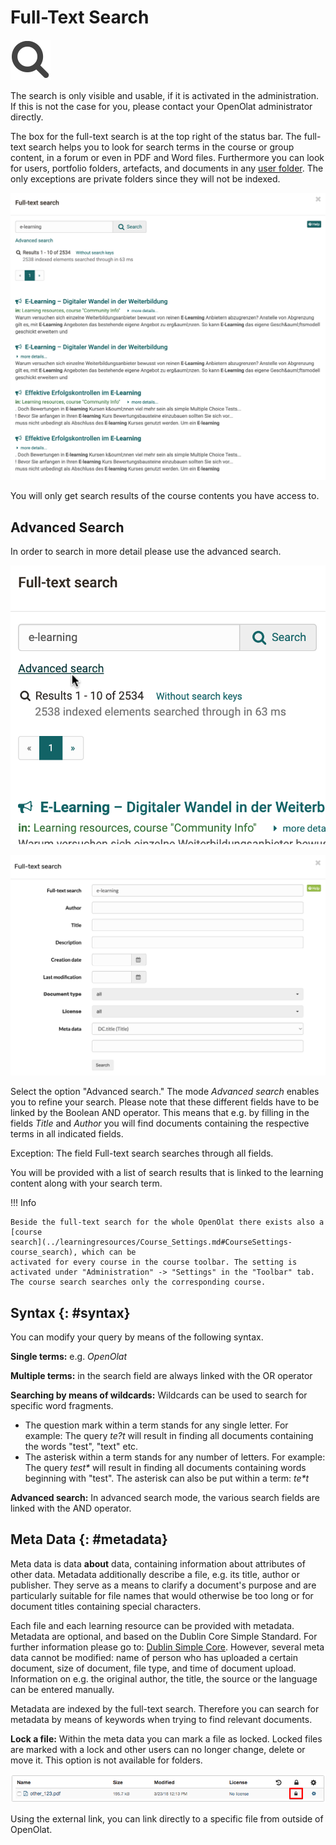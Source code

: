 # Full-Text Search

![](assets/search.png)

The search is only visible and usable, if it is activated in the
administration. If this is not the case for you, please contact your
OpenOlat administrator directly.

The box for the full-text search is at the top right of the status bar. The
full-text search helps you to look for search terms in the course or group
content, in a forum or even in PDF and Word files. Furthermore you can look
for users, portfolio folders, artefacts, and documents in any [user folder](../personal_menu/Personal_folders.md). The
only exceptions are private folders since they will not be indexed.

![](assets/generelle_Suche.en.png)

You will only get search results of the course contents you have access to.

## Advanced Search

In order to search in more detail please use the advanced search.

![Activate advanced search](assets/full_text_search_advanced_link_EN.png)

![Advanced full text search - example](assets/full_text_search_advanced.png)

Select the option "Advanced search." The mode _Advanced search_ enables you to
refine your search. Please note that these different fields have to be linked
by the Boolean AND operator. This means that e.g. by filling in the fields
_Title_ and _Author_ you will find documents containing the respective terms
in all indicated fields.

Exception: The field Full-text search searches through all fields.

You will be provided with a list of search results that is linked to the
learning content along with your search term.

!!! Info

    Beside the full-text search for the whole OpenOlat there exists also a [course
    search](../learningresources/Course_Settings.md#CourseSettings-course_search), which can be
    activated for every course in the course toolbar. The setting is activated under "Administration" -> "Settings" in the "Toolbar" tab. The course search searches only the corresponding course.

## Syntax {: #syntax}

You can modify your query by means of the following syntax.  

**Single terms:** e.g. _OpenOlat_

**Multiple terms:** in the search field are always linked with the OR operator

**Searching by means of wildcards:** Wildcards can be used to search for specific word fragments.

  * The question mark within a term stands for any single letter. For example: The query _te?t_ will result in finding all documents containing the words "test", "text" etc.
  * The asterisk within a term stands for any number of letters. For example: The query _test*_ will result in finding all documents containing words beginning with "test". The asterisk can also be put within a term: _te*t_

**Advanced search:** In advanced search mode, the various search fields are linked with the AND operator.

## Meta Data {: #metadata}

Meta data is data  **about**  data, containing information about attributes of
other data. Metadata additionally describe a file, e.g. its title, author or
publisher. They serve as a means to clarify a document's purpose and are
particularly suitable for file names that would otherwise be too long or for
document titles containing special characters.

Each file and each learning resource can be provided with metadata. Metadata are optional, and based on
the Dublin Core Simple Standard. For further information please go to: [Dublin
Simple Core](http://en.wikipedia.org/wiki/Dublin_Core). However, several meta
data cannot be modified: name of person who has uploaded a certain document,
size of document, file type, and time of document upload. Information on e.g.
the original author, the title, the source or the language can be entered
manually.

Metadata are indexed by the full-text search. Therefore you can search for
metadata by means of keywords when trying to find relevant documents.

**Lock a file:** Within the meta data you can mark a file as locked. Locked
files are marked with a lock and other users can no longer change, delete or
move it. This option is not available for folders.

![](assets/Datei_sperren_EN_detail.png)

Using the external link, you can link directly to a specific file from outside
of OpenOlat.
